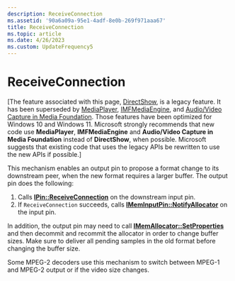 ```yaml
---
description: ReceiveConnection
ms.assetid: '90a6a09a-95e1-4adf-8e0b-269f971aaa67'
title: ReceiveConnection
ms.topic: article
ms.date: 4/26/2023
ms.custom: UpdateFrequency5
---
```


# ReceiveConnection

\[The feature associated with this page, [DirectShow](/windows/win32/directshow/directshow), is a legacy feature. It has been superseded by [MediaPlayer](/uwp/api/Windows.Media.Playback.MediaPlayer), [IMFMediaEngine](/windows/win32/api/mfmediaengine/nn-mfmediaengine-imfmediaengine), and [Audio/Video Capture in Media Foundation](windows/win32/medfound/audio-video-capture-in-media-foundation). Those features have been optimized for Windows 10 and Windows 11. Microsoft strongly recommends that new code use **MediaPlayer**, **IMFMediaEngine** and **Audio/Video Capture in Media Foundation** instead of **DirectShow**, when possible. Microsoft suggests that existing code that uses the legacy APIs be rewritten to use the new APIs if possible.\]

This mechanism enables an output pin to propose a format change to its downstream peer, when the new format requires a larger buffer. The output pin does the following:

1.  Calls [**IPin::ReceiveConnection**](/windows/desktop/api/Strmif/nf-strmif-ipin-receiveconnection) on the downstream input pin.
2.  If `ReceiveConnection` succeeds, calls [**IMemInputPin::NotifyAllocator**](/windows/desktop/api/Strmif/nf-strmif-imeminputpin-notifyallocator) on the input pin.

In addition, the output pin may need to call [**IMemAllocator::SetProperties**](/windows/desktop/api/Strmif/nf-strmif-imemallocator-setproperties) and then decommit and recommit the allocator in order to change buffer sizes. Make sure to deliver all pending samples in the old format before changing the buffer size.

Some MPEG-2 decoders use this mechanism to switch between MPEG-1 and MPEG-2 output or if the video size changes.

 

 



